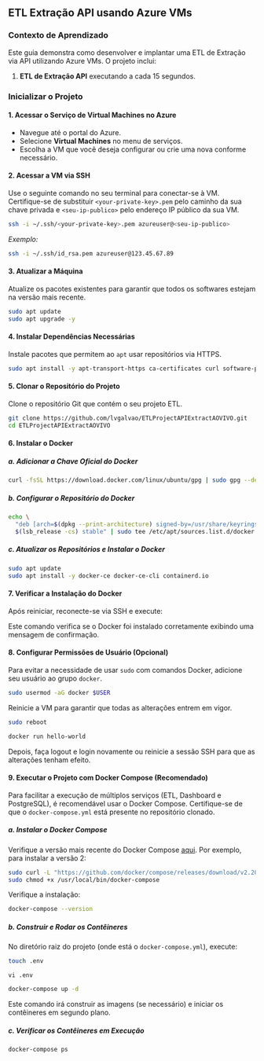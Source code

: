## ETL Extração API usando Azure VMs

### Contexto de Aprendizado
Este guia demonstra como desenvolver e implantar uma ETL de Extração via API utilizando Azure VMs. O projeto inclui:

1. **ETL de Extração API** executando a cada 15 segundos.

### Inicializar o Projeto

#### 1. Acessar o Serviço de Virtual Machines no Azure

- Navegue até o portal do Azure.
- Selecione **Virtual Machines** no menu de serviços.
- Escolha a VM que você deseja configurar ou crie uma nova conforme necessário.

#### 2. Acessar a VM via SSH

Use o seguinte comando no seu terminal para conectar-se à VM. Certifique-se de substituir `<your-private-key>.pem` pelo caminho da sua chave privada e `<seu-ip-publico>` pelo endereço IP público da sua VM.

```bash
ssh -i ~/.ssh/<your-private-key>.pem azureuser@<seu-ip-publico>
```

*Exemplo:*
```bash
ssh -i ~/.ssh/id_rsa.pem azureuser@123.45.67.89
```

#### 3. Atualizar a Máquina

Atualize os pacotes existentes para garantir que todos os softwares estejam na versão mais recente.

```bash
sudo apt update
sudo apt upgrade -y
```

#### 4. Instalar Dependências Necessárias

Instale pacotes que permitem ao `apt` usar repositórios via HTTPS.

```bash
sudo apt install -y apt-transport-https ca-certificates curl software-properties-common
```

#### 5. Clonar o Repositório do Projeto

Clone o repositório Git que contém o seu projeto ETL.

```bash
git clone https://github.com/lvgalvao/ETLProjectAPIExtractAOVIVO.git
cd ETLProjectAPIExtractAOVIVO
```

#### 6. Instalar o Docker

##### a. Adicionar a Chave Oficial do Docker

```bash
curl -fsSL https://download.docker.com/linux/ubuntu/gpg | sudo gpg --dearmor -o /usr/share/keyrings/docker-archive-keyring.gpg
```

##### b. Configurar o Repositório do Docker

```bash
echo \
  "deb [arch=$(dpkg --print-architecture) signed-by=/usr/share/keyrings/docker-archive-keyring.gpg] https://download.docker.com/linux/ubuntu \
  $(lsb_release -cs) stable" | sudo tee /etc/apt/sources.list.d/docker.list > /dev/null
```

##### c. Atualizar os Repositórios e Instalar o Docker

```bash
sudo apt update
sudo apt install -y docker-ce docker-ce-cli containerd.io
```

#### 7. Verificar a Instalação do Docker

Após reiniciar, reconecte-se via SSH e execute:

Este comando verifica se o Docker foi instalado corretamente exibindo uma mensagem de confirmação.

#### 8. Configurar Permissões de Usuário (Opcional)

Para evitar a necessidade de usar `sudo` com comandos Docker, adicione seu usuário ao grupo `docker`.

```bash
sudo usermod -aG docker $USER
```

Reinicie a VM para garantir que todas as alterações entrem em vigor.

```bash
sudo reboot
```

```bash
docker run hello-world
```

Depois, faça logout e login novamente ou reinicie a sessão SSH para que as alterações tenham efeito.

#### 9. Executar o Projeto com Docker Compose (Recomendado)

Para facilitar a execução de múltiplos serviços (ETL, Dashboard e PostgreSQL), é recomendável usar o Docker Compose. Certifique-se de que o `docker-compose.yml` está presente no repositório clonado.

##### a. Instalar o Docker Compose

Verifique a versão mais recente do Docker Compose [aqui](https://docs.docker.com/compose/install/). Por exemplo, para instalar a versão 2:

```bash
sudo curl -L "https://github.com/docker/compose/releases/download/v2.20.2/docker-compose-$(uname -s)-$(uname -m)" -o /usr/local/bin/docker-compose
sudo chmod +x /usr/local/bin/docker-compose
```

Verifique a instalação:

```bash
docker-compose --version
```

##### b. Construir e Rodar os Contêineres

No diretório raiz do projeto (onde está o `docker-compose.yml`), execute:

```bash
touch .env
```

```
vi .env
```

```bash
docker-compose up -d
```

Este comando irá construir as imagens (se necessário) e iniciar os contêineres em segundo plano.

##### c. Verificar os Contêineres em Execução

```bash
docker-compose ps
```